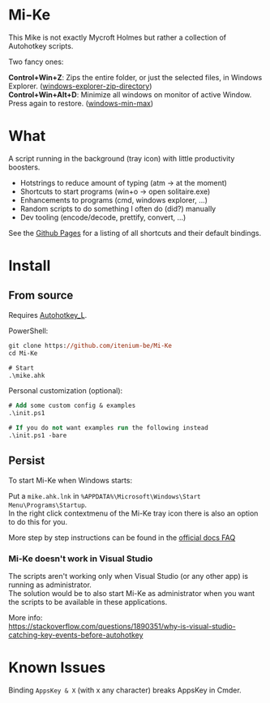 Mi-Ke
=====
This Mike is not exactly Mycroft Holmes but rather a collection of Autohotkey scripts.

Two fancy ones:

**Control+Win+Z**: Zips the entire folder, or just the selected files, in Windows Explorer.
([windows-explorer-zip-directory](https://github.com/itenium-be/Mi-Ke/blob/master/scripts-windows-explorer/windows-explorer-zip-directory.ahk))  
**Control+Win+Alt+D**: Minimize all windows on monitor of active Window. Press again to restore.
([windows-min-max](https://github.com/itenium-be/Mi-Ke/blob/master/scripts-other/windows-min-max.ahk))  

# What

A script running in the background (tray icon) with little productivity boosters.

- Hotstrings to reduce amount of typing (atm -> at the moment)
- Shortcuts to start programs (win+o -> open solitaire.exe)
- Enhancements to programs (cmd, windows explorer, ...)
- Random scripts to do something I often do (did?) manually
- Dev tooling (encode/decode, prettify, convert, ...)

See the [Github Pages](https://itenium.be/Mi-Ke) for a listing of
all shortcuts and their default bindings.



# Install


## From source

Requires [Autohotkey_L](https://autohotkey.com/download).

PowerShell:
```ps
git clone https://github.com/itenium-be/Mi-Ke
cd Mi-Ke

# Start
.\mike.ahk
```

Personal customization (optional):  
```ps
# Add some custom config & examples
.\init.ps1

# If you do not want examples run the following instead
.\init.ps1 -bare
```

## Persist

To start Mi-Ke when Windows starts:

Put a `mike.ahk.lnk` in `%APPDATA%\Microsoft\Windows\Start Menu\Programs\Startup`.  
In the right click contextmenu of the Mi-Ke tray icon there is also an option to do this for you.

More step by step instructions can be found
in the [official docs FAQ](https://www.autohotkey.com/docs/FAQ.htm#Startup)


### Mi-Ke doesn't work in Visual Studio

The scripts aren't working only when Visual Studio (or any other app) is running as administrator.  
The solution would be to also start Mi-Ke as administrator when you want the scripts to be available
in these applications.

More info:  
https://stackoverflow.com/questions/1890351/why-is-visual-studio-catching-key-events-before-autohotkey


# Known Issues

Binding `AppsKey & X` (with x any character) breaks AppsKey in Cmder.
